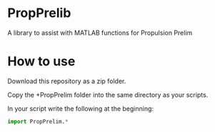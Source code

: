 # PropPrelib
A library to assist with MATLAB functions for Propulsion Prelim

# How to use
Download this repository as a zip folder.

Copy the +PropPrelim folder into the same directory as your scripts.

In your script write the following at the beginning:

```python
import PropPrelim.*
```
